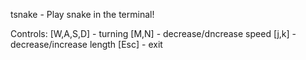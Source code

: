 tsnake - Play snake in the terminal!

Controls: [W,A,S,D] - turning
          [M,N]     - decrease/dncrease speed
          [j,k]     - decrease/increase length 
          [Esc]     - exit
